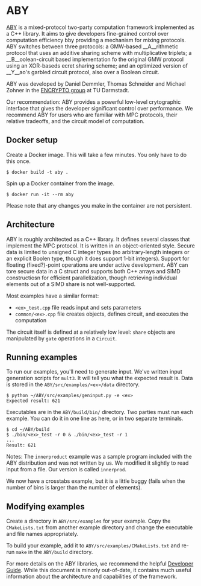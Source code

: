 # ABY

[ABY](https://github.com/encryptogroup/ABY) is a mixed-protocol two-party computation framework implemented as a C++ library. It aims to give developers fine-grained control over computation efficiency bby providing a mechanism for mixing protocols. 
ABY switches between three protocols: a GMW-based __A__rithmetic protocol that uses an additive sharing scheme with multiplicative triplets; a __B__oolean-circuit based implementation fo the original GMW protocol using an XOR-baseds ecret sharing scheme; and an optimized version of __Y__ao's garbled circuit protocol, also over a Boolean circuit.

ABY was developed by Daniel Demmler, Thomas Schneider and Michael Zohner in the [ENCRYPTO group](https://www.encrypto.informatik.tu-darmstadt.de/encrypto/) at TU Darmstadt.

Our recommendation: ABY provides a powerful low-level crytographic interface that gives the developer significant control over performance. We recommend ABY for users who are familiar with MPC protocols, their relative tradeoffs, and the circuit model of computation.

## Docker setup

Create a Docker image. This will take a few minutes. You only have to do this once.
```
$ docker build -t aby .
```
Spin up a Docker container from the image.
```
$ docker run -it --rm aby 
```
Please note that any changes you make in the container are not persistent.

## Architecture

ABY is roughly architected as a C++ library. It defines several classes that
implement the MPC protocol. It is written in an object-oriented style. 
Secure data is limited to unsigned C integer types (no arbitrary-length integers or an explicit Boolen type, though it does support 1-bit integers). Support for floating (fixed?)-point operations are under active development. ABY can tore secure data in a C struct and supports both C++ arrays and SIMD constructiosn for efficient parallelization, though retrieving individual elements out of a SIMD share is not well-supported.

Most examples have a similar format: 
- `<ex>_test.cpp` file reads input and sets parameters
- `common/<ex>.cpp` file creates objects, defines circuit, and executes the
  computation

The circuit itself is defined at a relatively low level: `share` objects are
manipulated by `gate` operations in a `Circuit`. 

## Running examples
To run our examples, you'll need to generate input. We've written input
generation scripts for `mult3`. It will tell you what the expected result is.
Data is stored in the `ABY/src/examples/<ex>/data` directory.
```
$ python ~/ABY/src/examples/geninput.py -e <ex>
Expected result: 621
```

Executables are in the `ABY/build/bin/` directory. 
Two parties must run each example. 
You can do it in one line as here, or in two separate terminals.
```
$ cd ~/ABY/build
$ ./bin/<ex>_test -r 0 & ./bin/<ex>_test -r 1
...
Result: 621
```

Notes: The `innerproduct` example was a sample program included with the ABY distribution and was not written by us. 
We modified it slightly to read input from a file. Our version is called
`innerprod`.

We now have a crosstabs example, but it is a little buggy (fails when the
number of bins is larger than the number of elements).

## Modifying examples
Create a directory in `ABY/src/examples` for your example. Copy the
`CMakeLists.txt` from another example directory and change the executable and file names appropriately. 

To build your example, add it to `ABY/src/examples/CMakeLists.txt` and re-run `make` in the `ABY/build` directory.

For more details on the ABY libraries, we recommend the helpful 
[Developer Guide](https://www.informatik.tu-darmstadt.de/media/encrypto/encrypto_code/abydevguide.pdf). 
While this document is minorly out-of-date, it contains much useful information
about the architecture and capabilities of the framework.
